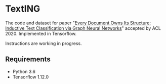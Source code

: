 # TextING

The code and dataset for paper "[Every Document Owns Its Structure: Inductive Text Classification via Graph Neural Networks](https://arxiv.org/abs/2004.13826)" accepted by ACL 2020. Implemented in Tensorflow.

Instructions are working in progress.

## Requirements

* Python 3.6
* Tensorflow 1.12.0
